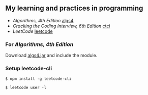 ## My learning and practices in programming

- _Algorithms, 4th Edition_ [algs4](./algs4)
- _Cracking the Coding Interview, 6th Edition_ [ctci](./ctci6)
- _LeetCode_ [leetcode](./leetcode)

### For _Algorithms, 4th Edition_

Download [algs4.jar](http://algs4.cs.princeton.edu/code/) and include the module.

### Setup leetcode-cli

`$ npm install -g leetcode-cli`

`$ leetcode user -l`